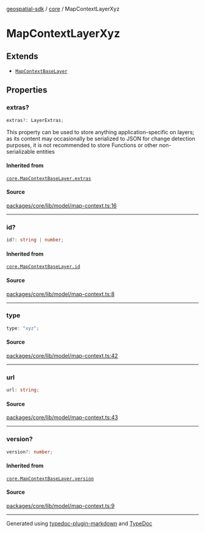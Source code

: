 [geospatial-sdk](../../index.md) / [core](../index.md) / MapContextLayerXyz

# MapContextLayerXyz

## Extends

- [`MapContextBaseLayer`](MapContextBaseLayer.md)

## Properties

### extras?

```ts
extras?: LayerExtras;
```

This property can be used to store anything application-specific on layers; as its content may occasionally
be serialized to JSON for change detection purposes, it is not recommended to store Functions or other
non-serializable entities

#### Inherited from

[`core.MapContextBaseLayer.extras`](MapContextBaseLayer.md#extras)

#### Source

[packages/core/lib/model/map-context.ts:16](https://github.com/jahow/geospatial-sdk/blob/eda8b4f/packages/core/lib/model/map-context.ts#L16)

---

### id?

```ts
id?: string | number;
```

#### Inherited from

[`core.MapContextBaseLayer.id`](MapContextBaseLayer.md#id)

#### Source

[packages/core/lib/model/map-context.ts:8](https://github.com/jahow/geospatial-sdk/blob/eda8b4f/packages/core/lib/model/map-context.ts#L8)

---

### type

```ts
type: "xyz";
```

#### Source

[packages/core/lib/model/map-context.ts:42](https://github.com/jahow/geospatial-sdk/blob/eda8b4f/packages/core/lib/model/map-context.ts#L42)

---

### url

```ts
url: string;
```

#### Source

[packages/core/lib/model/map-context.ts:43](https://github.com/jahow/geospatial-sdk/blob/eda8b4f/packages/core/lib/model/map-context.ts#L43)

---

### version?

```ts
version?: number;
```

#### Inherited from

[`core.MapContextBaseLayer.version`](MapContextBaseLayer.md#version)

#### Source

[packages/core/lib/model/map-context.ts:9](https://github.com/jahow/geospatial-sdk/blob/eda8b4f/packages/core/lib/model/map-context.ts#L9)

---

Generated using [typedoc-plugin-markdown](https://www.npmjs.com/package/typedoc-plugin-markdown) and [TypeDoc](https://typedoc.org/)
